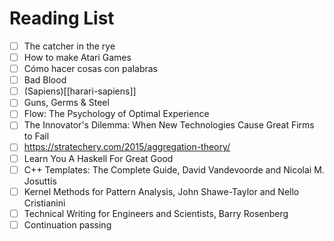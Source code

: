 # Reading List

- [ ] The catcher in the rye
- [ ] How to make Atari Games
- [ ] Cómo hacer cosas con palabras
- [ ] Bad Blood
- [ ] (Sapiens)[[harari-sapiens]]
- [ ] Guns, Germs & Steel
- [ ] Flow: The Psychology of Optimal Experience
- [ ] The Innovator's Dilemma: When New Technologies Cause Great Firms to Fail
- [ ] https://stratechery.com/2015/aggregation-theory/
- [ ] Learn You A Haskell For Great Good
- [ ] C++ Templates: The Complete Guide, David Vandevoorde and Nicolai M. Josuttis
- [ ] Kernel Methods for Pattern Analysis, John Shawe-Taylor and Nello Cristianini
- [ ] Technical Writing for Engineers and Scientists, Barry Rosenberg
- [ ] Continuation passing
